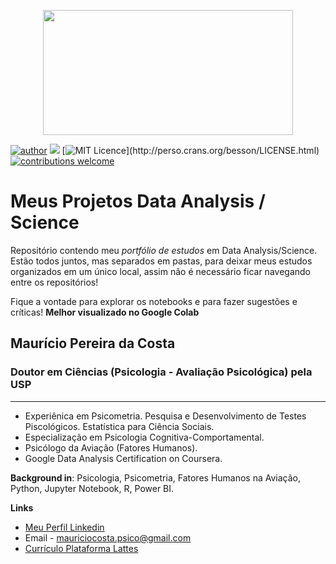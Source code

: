 <p align="center">
  <img src="imagem\banner.jpg" height=200px, width=400pc>
</p>


[![author](https://img.shields.io/badge/author-mauriciocosta-red.svg)](https://www.linkedin.com/in/mauriciocostaphd/) [![](https://img.shields.io/badge/python-3.7+-blue.svg)](https://www.python.org/downloads/release/python-365/) [![MIT Licence]([https://img.shields.io/badge/License-GPLv3-blue.svg](https://github.com/git/git-scm.com/blob/main/MIT-LICENSE.txt))](http://perso.crans.org/besson/LICENSE.html) [![contributions welcome](https://img.shields.io/badge/contributions-welcome-brightgreen.svg?style=flat)](https://github.com/MauricioCosta-Psico)


# Meus Projetos Data Analysis / Science

Repositório contendo meu *portfólio de estudos* em Data Analysis/Science. Estão todos juntos, mas separados em pastas, para deixar meus estudos organizados em um único local, assim não é necessário ficar navegando entre os repositórios!

Fique a vontade para explorar os notebooks e para fazer sugestões e críticas! **Melhor visualizado no Google Colab**



## Maurício Pereira da Costa
### Doutor em Ciências (Psicologia - Avaliação Psicológica) pela USP
***
* Experiênica em Psicometria. Pesquisa e Desenvolvimento de Testes Piscológicos. Estatística para Ciência Sociais.
* Especialização em Psicologia Cognitiva-Comportamental.
* Psicólogo da Aviação (Fatores Humanos).
* Google Data Analysis Certification on Coursera.


**Background in**: Psicologia, Psicometria, Fatores Humanos na Aviação, Python, Jupyter Notebook, R, Power BI.


**Links**
* [Meu Perfil Linkedin](https://www.linkedin.com/in/mauriciocostaphd)
* Email - mauriciocosta.psico@gmail.com
* [Currículo Plataforma Lattes](http://lattes.cnpq.br/9512457139343462)
